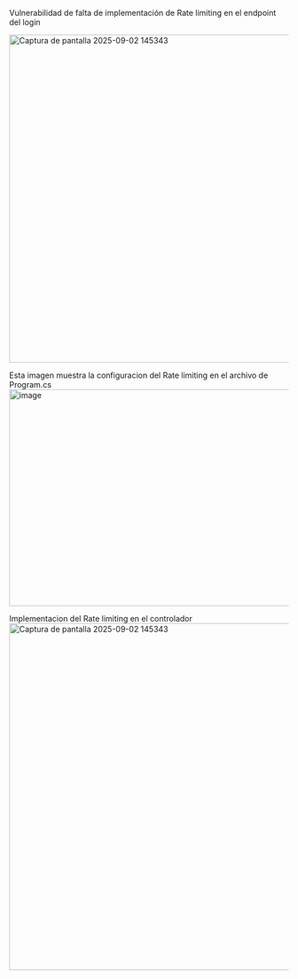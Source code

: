 Vulnerabilidad de falta de implementación de Rate limiting en el endpoint del login 

<img width="978" height="592" alt="Captura de pantalla 2025-09-02 145343" src="https://github.com/user-attachments/assets/aafe9a57-4ecd-4239-8226-5ae849dfbe65" />
 
Esta imagen muestra la configuracion del Rate limiting en el archivo de Program.cs 
<img width="851" height="391" alt="image" src="https://github.com/user-attachments/assets/f05f45e2-6a5d-4d99-a0c9-bc4f6294408d" />

Implementacion del Rate limiting en el controlador
<img width="978" height="626" alt="Captura de pantalla 2025-09-02 145343" src="https://github.com/user-attachments/assets/d45fdcb6-7fd9-4183-9684-318067fd2fee" />
